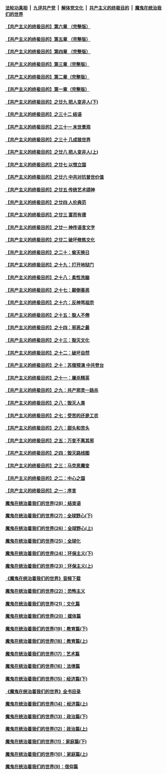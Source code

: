 

####  [法轮功真相](../../../../basic/blob/master/README.md?t=06102301) &nbsp;|&nbsp; [九评共产党](../../../../9ping.md/blob/master/README.md?t=06102301) &nbsp;|&nbsp; [解体党文化](../../../../jtdwh.md/blob/master/README.md?t=06102301)  &nbsp;|&nbsp; [共产主义的终极目的](../../../../gczydzjmd.md/blob/master/README.md?t=06102301) &nbsp;|&nbsp; [魔鬼在统治我们的世界](../../../../mgztzwmdsj.md/blob/master/README.md?t=06102301) 

#### [【共产主义的终极目的】第六章 （完整版）](../pages/nsc422/n11428913.md?t=06102301) 

#### [【共产主义的终极目的】第五章 （完整版）](../pages/nsc422/n11428912.md?t=06102301) 

#### [【共产主义的终极目的】第四章 （完整版）](../pages/nsc422/n11428907.md?t=06102301) 

#### [【共产主义的终极目的】第三章（完整版）](../pages/nsc422/n11428848.md?t=06102301) 

#### [【共产主义的终极目的】第二章（完整版）](../pages/nsc422/n11428831.md?t=06102301) 

#### [【共产主义的终极目的】第一章（完整版）](../pages/nsc422/n11417651.md?t=06102301) 

#### [【共产主义的终极目的】之廿九 把人变非人(下)](../pages/nsc422/n11344140.md?t=06102301) 

#### [【共产主义的终极目的】之三十二 结语](../pages/nsc422/n11360535.md?t=06102301) 

#### [【共产主义的终极目的】之三十一 末世景观](../pages/nsc422/n11351129.md?t=06102301) 

#### [【共产主义的终极目的】之三十 几成狼世界](../pages/nsc422/n11348280.md?t=06102301) 

#### [【共产主义的终极目的】之廿八 把人变非人(上)](../pages/nsc422/n11340492.md?t=06102301) 

#### [【共产主义的终极目的】之廿七 以恨立国](../pages/nsc422/n11336944.md?t=06102301) 

#### [【共产主义的终极目的】之廿六 中共对抗普世价值](../pages/nsc422/n11324785.md?t=06102301) 

#### [【共产主义的终极目的】之廿五 传统艺术颂神](../pages/nsc422/n11296396.md?t=06102301) 

#### [【共产主义的终极目的】之廿四 人伦典范](../pages/nsc422/n11296397.md?t=06102301) 

#### [【共产主义的终极目的】之廿三 富而有德](../pages/nsc422/n11283598.md?t=06102301) 

#### [【共产主义的终极目的】之廿一 神传语言文字](../pages/nsc422/n11263265.md?t=06102301) 

#### [【共产主义的终极目的】之廿二 破坏修炼文化](../pages/nsc422/n11245728.md?t=06102301) 

#### [【共产主义的终极目的】之二十：偷天换日](../pages/nsc422/n11238846.md?t=06102301) 

#### [【共产主义的终极目的】之十九：打开地狱门](../pages/nsc422/n11206376.md?t=06102301) 

#### [【共产主义的终极目的】之十八：柔性洗脑](../pages/nsc422/n11199994.md?t=06102301) 

#### [【共产主义的终极目的】之十七：颠倒善恶](../pages/nsc422/n11179782.md?t=06102301) 

#### [【共产主义的终极目的】之十六：反神骂祖宗](../pages/nsc422/n11166798.md?t=06102301) 

#### [【共产主义的终极目的】之十五：毁人不倦](../pages/nsc422/n11166792.md?t=06102301) 

#### [【共产主义的终极目的】之十四：邪恶之最](../pages/nsc422/n11150249.md?t=06102301) 

#### [【共产主义的终极目的】之十三：毁灭文化](../pages/nsc422/n11135227.md?t=06102301) 

#### [【共产主义的终极目的】之十二：破坏自然](../pages/nsc422/n11135214.md?t=06102301) 

#### [【共产主义的终极目的】之十：苏俄预演 中共登台](../pages/nsc422/n11118424.md?t=06102301) 

#### [【共产主义的终极目的】之十一：屠杀精英](../pages/nsc422/n11118442.md?t=06102301) 

#### [【共产主义的终极目的】之九：共产邪灵一路杀](../pages/nsc422/n11114139.md?t=06102301) 

#### [【共产主义的终极目的】之八：毁灭人类](../pages/nsc422/n11108503.md?t=06102301) 

#### [【共产主义的终极目的】之七：受苦的还是工农](../pages/nsc422/n11101809.md?t=06102301) 

#### [【共产主义的终极目的】之六：甜头和苦头](../pages/nsc422/n11096971.md?t=06102301) 

#### [【共产主义的终极目的】之五：万变不离其邪](../pages/nsc422/n11091285.md?t=06102301) 

#### [【共产主义的终极目的】之四：毁灭路线图](../pages/nsc422/n11086284.md?t=06102301) 

#### [【共产主义的终极目的】之三：马克思魔变](../pages/nsc422/n11061941.md?t=06102301) 

#### [【共产主义的终极目的】之二：中心之国](../pages/nsc422/n11047728.md?t=06102301) 

#### [【共产主义的终极目的】之一：序言](../pages/nsc422/n11086077.md?t=06102301) 

#### [魔鬼在统治着我们的世界(28)：结束语](../pages/nsc422/n10936246.md?t=06102301) 

#### [魔鬼在统治着我们的世界(27)：全球野心(下)](../pages/nsc422/n10928319.md?t=06102301) 

#### [魔鬼在统治着我们的世界(26)：全球野心(上)](../pages/nsc422/n10900318.md?t=06102301) 

#### [魔鬼在统治着我们的世界(25)：全球化](../pages/nsc422/n10788205.md?t=06102301) 

#### [魔鬼在统治着我们的世界(24)：环保主义(下)](../pages/nsc422/n10695307.md?t=06102301) 

#### [魔鬼在统治着我们的世界(23)：环保主义(上)](../pages/nsc422/n10688613.md?t=06102301) 

#### [《魔鬼在统治着我们的世界》音频下载](../pages/nsc422/n10635553.md?t=06102301) 

#### [魔鬼在统治着我们的世界(22)：恐怖主义](../pages/nsc422/n10614727.md?t=06102301) 

#### [魔鬼在统治着我们的世界(21)：文化篇](../pages/nsc422/n10597706.md?t=06102301) 

#### [魔鬼在统治着我们的世界(20)：媒体篇](../pages/nsc422/n10586579.md?t=06102301) 

#### [魔鬼在统治着我们的世界(19)：教育篇(下)](../pages/nsc422/n10564808.md?t=06102301) 

#### [魔鬼在统治着我们的世界(18)：教育篇(上)](../pages/nsc422/n10526970.md?t=06102301) 

#### [魔鬼在统治着我们的世界(17)：艺术篇](../pages/nsc422/n10499093.md?t=06102301) 

#### [魔鬼在统治着我们的世界(16)：法律篇](../pages/nsc422/n10485969.md?t=06102301) 

#### [魔鬼在统治着我们的世界(15)：经济篇(下)](../pages/nsc422/n10469975.md?t=06102301) 

#### [《魔鬼在统治着我们的世界》全书目录](../pages/nsc422/n10464261.md?t=06102301) 

#### [魔鬼在统治着我们的世界(14)：经济篇(上)](../pages/nsc422/n10457370.md?t=06102301) 

#### [魔鬼在统治着我们的世界(13)：政治篇(下)](../pages/nsc422/n10448270.md?t=06102301) 

#### [魔鬼在统治着我们的世界(12)：政治篇(上)](../pages/nsc422/n10444576.md?t=06102301) 

#### [魔鬼在统治着我们的世界(11)：家庭篇(下)](../pages/nsc422/n10440961.md?t=06102301) 

#### [魔鬼在统治着我们的世界(10)：家庭篇(上)](../pages/nsc422/n10435448.md?t=06102301) 

#### [魔鬼在统治着我们的世界(9)：信仰篇](../pages/nsc422/n10432159.md?t=06102301) 

